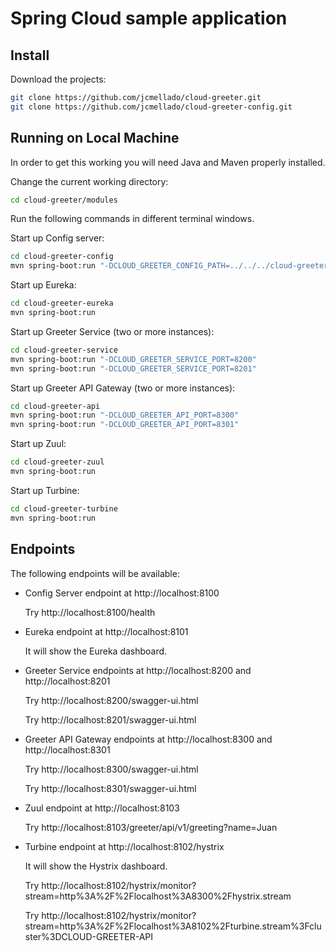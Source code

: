 # Spring Cloud sample application #

## Install ##

Download the projects:
```bash
git clone https://github.com/jcmellado/cloud-greeter.git
git clone https://github.com/jcmellado/cloud-greeter-config.git
```

## Running on Local Machine ##

In order to get this working you will need Java and Maven properly installed.

Change the current working directory:
```bash
cd cloud-greeter/modules
```

Run the following commands in different terminal windows.

Start up Config server:
```bash
cd cloud-greeter-config
mvn spring-boot:run "-DCLOUD_GREETER_CONFIG_PATH=../../../cloud-greeter-config"
```

Start up Eureka:
```bash
cd cloud-greeter-eureka
mvn spring-boot:run
```

Start up Greeter Service (two or more instances):
```bash
cd cloud-greeter-service
mvn spring-boot:run "-DCLOUD_GREETER_SERVICE_PORT=8200"
mvn spring-boot:run "-DCLOUD_GREETER_SERVICE_PORT=8201"
```

Start up Greeter API Gateway (two or more instances):
```bash
cd cloud-greeter-api
mvn spring-boot:run "-DCLOUD_GREETER_API_PORT=8300"
mvn spring-boot:run "-DCLOUD_GREETER_API_PORT=8301"
```

Start up Zuul:
```bash
cd cloud-greeter-zuul
mvn spring-boot:run
```

Start up Turbine:
```bash
cd cloud-greeter-turbine
mvn spring-boot:run
```

## Endpoints ##

The following endpoints will be available:

* Config Server endpoint at http://localhost:8100

  Try http://localhost:8100/health

* Eureka endpoint at http://localhost:8101

  It will show the Eureka dashboard.

* Greeter Service endpoints at http://localhost:8200 and http://localhost:8201

  Try http://localhost:8200/swagger-ui.html

  Try http://localhost:8201/swagger-ui.html

* Greeter API Gateway endpoints at http://localhost:8300 and http://localhost:8301

  Try http://localhost:8300/swagger-ui.html

  Try http://localhost:8301/swagger-ui.html

* Zuul endpoint at http://localhost:8103

  Try http://localhost:8103/greeter/api/v1/greeting?name=Juan

* Turbine endpoint at http://localhost:8102/hystrix

  It will show the Hystrix dashboard.

  Try http://localhost:8102/hystrix/monitor?stream=http%3A%2F%2Flocalhost%3A8300%2Fhystrix.stream

  Try http://localhost:8102/hystrix/monitor?stream=http%3A%2F%2Flocalhost%3A8102%2Fturbine.stream%3Fcluster%3DCLOUD-GREETER-API

